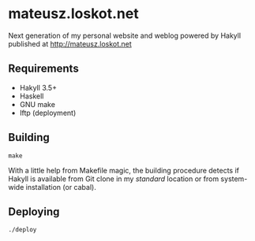# mateusz.loskot.net

Next generation of my personal website and weblog powered by Hakyll
published at http://mateusz.loskot.net

## Requirements

* Hakyll 3.5+
* Haskell
* GNU make
* lftp (deployment)

## Building


```
make
```

With a little help from Makefile magic, the building procedure detects
if Hakyll is available from Git clone in my *standard* location or 
from system-wide installation (or cabal).

## Deploying

```
./deploy
```

